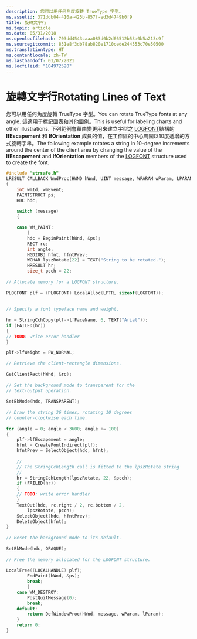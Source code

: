 ```yaml
---
description: 您可以用任何角度旋轉 TrueType 字型。
ms.assetid: 371ddb04-410a-425b-857f-ed3d4749b0f9
title: 旋轉文字行
ms.topic: article
ms.date: 05/31/2018
ms.openlocfilehash: 703dd4543caaa083d0b2d66512b53a0b5a213c9f
ms.sourcegitcommit: 831e8f3db78ab820e1710cede244553c70e50500
ms.translationtype: HT
ms.contentlocale: zh-TW
ms.lasthandoff: 01/07/2021
ms.locfileid: "104972520"
---
```

# <a name="rotating-lines-of-text"></a><span data-ttu-id="70d7a-103">旋轉文字行</span><span class="sxs-lookup"><span data-stu-id="70d7a-103">Rotating Lines of Text</span></span>

<span data-ttu-id="70d7a-104">您可以用任何角度旋轉 TrueType 字型。</span><span class="sxs-lookup"><span data-stu-id="70d7a-104">You can rotate TrueType fonts at any angle.</span></span> <span data-ttu-id="70d7a-105">這適用于標記圖表和其他圖例。</span><span class="sxs-lookup"><span data-stu-id="70d7a-105">This is useful for labeling charts and other illustrations.</span></span> <span data-ttu-id="70d7a-106">下列範例會藉由變更用來建立字型之 [LOGFONT](/windows/win32/api/wingdi/ns-wingdi-logfonta)結構的 **lfEscapement** 和 **lfOrientation** 成員的值，在工作區的中心周圍以10度遞增的方式旋轉字串。</span><span class="sxs-lookup"><span data-stu-id="70d7a-106">The following example rotates a string in 10-degree increments around the center of the client area by changing the value of the **lfEscapement** and **lfOrientation** members of the [LOGFONT](/windows/win32/api/wingdi/ns-wingdi-logfonta) structure used to create the font.</span></span>


```C++
#include "strsafe.h"
LRESULT CALLBACK WndProc(HWND hWnd, UINT message, WPARAM wParam, LPARAM lParam)
{
    int wmId, wmEvent;
    PAINTSTRUCT ps;
    HDC hdc;

    switch (message)
    {
    
    case WM_PAINT:
        {
        hdc = BeginPaint(hWnd, &ps);
        RECT rc; 
        int angle; 
        HGDIOBJ hfnt, hfntPrev; 
        WCHAR lpszRotate[22] = TEXT("String to be rotated.");
        HRESULT hr; 
        size_t pcch = 22;
 
// Allocate memory for a LOGFONT structure. 
 
PLOGFONT plf = (PLOGFONT) LocalAlloc(LPTR, sizeof(LOGFONT)); 
 
 
// Specify a font typeface name and weight. 
 
hr = StringCchCopy(plf->lfFaceName, 6, TEXT("Arial"));
if (FAILED(hr))
{
// TODO: write error handler
}

plf->lfWeight = FW_NORMAL; 
 
// Retrieve the client-rectangle dimensions. 
 
GetClientRect(hWnd, &rc); 
 
// Set the background mode to transparent for the 
// text-output operation. 
 
SetBkMode(hdc, TRANSPARENT); 
 
// Draw the string 36 times, rotating 10 degrees 
// counter-clockwise each time. 
 
for (angle = 0; angle < 3600; angle += 100) 
{ 
    plf->lfEscapement = angle; 
    hfnt = CreateFontIndirect(plf); 
    hfntPrev = SelectObject(hdc, hfnt);
    
    //
    // The StringCchLength call is fitted to the lpszRotate string
    //
    hr = StringCchLength(lpszRotate, 22, &pcch);
    if (FAILED(hr))
    {
    // TODO: write error handler
    } 
    TextOut(hdc, rc.right / 2, rc.bottom / 2, 
        lpszRotate, pcch); 
    SelectObject(hdc, hfntPrev); 
    DeleteObject(hfnt); 
} 
 
// Reset the background mode to its default. 
 
SetBkMode(hdc, OPAQUE); 
 
// Free the memory allocated for the LOGFONT structure. 
 
LocalFree((LOCALHANDLE) plf); 
        EndPaint(hWnd, &ps);
        break;
        }
    case WM_DESTROY:
        PostQuitMessage(0);
        break;
    default:
        return DefWindowProc(hWnd, message, wParam, lParam);
    }
    return 0;
}
```



 

 




